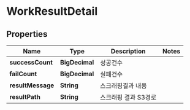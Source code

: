 

# WorkResultDetail


## Properties

Name | Type | Description | Notes
------------ | ------------- | ------------- | -------------
**successCount** | **BigDecimal** | 성공건수 | 
**failCount** | **BigDecimal** | 실패건수 | 
**resultMessage** | **String** | 스크래핑결과 내용 | 
**resultPath** | **String** | 스크래핑 결과 S3경로 | 



